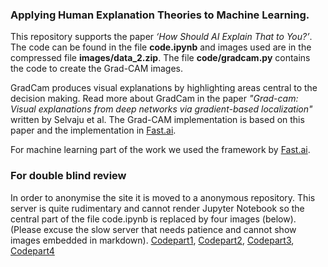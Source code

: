 ### Applying Human Explanation Theories to Machine Learning.

This repository supports the paper _‘How Should AI Explain That to You?’_. The code can be found in the file **code.ipynb** and images used are in the compressed file **images/data_2.zip**. The file **code/gradcam.py** contains the code to create the Grad-CAM images.

GradCam produces visual explanations by highlighting areas central to the decision making. Read more about GradCam in the paper _"Grad-cam: Visual explanations from deep networks via gradient-based localization"_ written by Selvaju et al. The Grad-CAM implementation is based on this paper and the implementation in [Fast.ai](fast.ai).

For machine learning part of the work we used the framework by [Fast.ai](fast.ai). 

### For double blind review
In order to anonymise the site it is moved to a anonymous repository. This server is quite rudimentary and cannot render Jupyter Notebook so the central part of the file code.ipynb is replaced by four images (below). (Please excuse the slow server that needs patience and cannot show images embedded in markdown).
[Codepart1](code1.png),
[Codepart2](code2.png),
[Codepart3](code2.png),
[Codepart4](code2.png)
